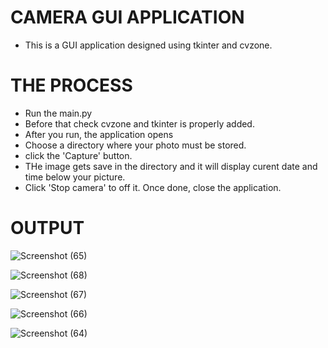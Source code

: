 # CAMERA GUI APPLICATION 
* This is a GUI application designed using tkinter and cvzone. 

# THE PROCESS
* Run the main.py
* Before that check cvzone and tkinter is properly added. 
* After you run, the application opens
* Choose a directory where your photo must be stored. 
* click the 'Capture' button.
* THe image gets save in the directory and it will display curent date and time below your picture.
* Click 'Stop camera' to off it. Once done, close the application. 

# OUTPUT
![Screenshot (65)](https://user-images.githubusercontent.com/69035013/203314867-e60adb05-5ea4-4d43-996d-c278490359de.png)

![Screenshot (68)](https://user-images.githubusercontent.com/69035013/203314947-85244018-a25a-4886-ad50-6ebd9298bc59.png)

![Screenshot (67)](https://user-images.githubusercontent.com/69035013/203314999-aa6456dd-f812-44f2-8543-f0b90fc6760c.png)

![Screenshot (66)](https://user-images.githubusercontent.com/69035013/203315065-6d40f647-b572-41d6-9ea5-30a8d0e3ab7c.png)

![Screenshot (64)](https://user-images.githubusercontent.com/69035013/203315119-24a75f92-186f-4eb6-ac73-46315984a737.png)


